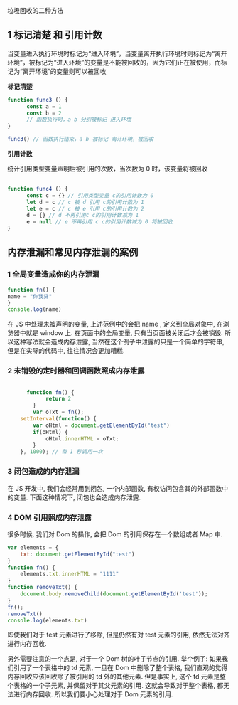 垃圾回收的二种方法

## 1 标记清楚 和 引用计数

当变量进入执行环境时标记为“进入环境”，当变量离开执行环境时则标记为“离开环境”，被标记为“进入环境”的变量是不能被回收的，因为它们正在被使用，而标记为“离开环境”的变量则可以被回收


**标记清楚**
````js
function func3 () {
      const a = 1
      const b = 2
      // 函数执行时，a b 分别被标记 进入环境
}

func3() // 函数执行结束，a b 被标记 离开环境，被回收

````

**引用计数**

统计引用类型变量声明后被引用的次数，当次数为 0 时，该变量将被回收

````js
    
function func4 () {
      const c = {} // 引用类型变量 c的引用计数为 0
      let d = c // c 被 d 引用 c的引用计数为 1
      let e = c // c 被 e 引用 c的引用计数为 2
      d = {} // d 不再引用c c的引用计数减为 1
      e = null // e 不再引用 c c的引用计数减为 0 将被回收
}

````

## 内存泄漏和常见内存泄漏的案例

### 1 全局变量造成你的内存泄漏

````js
function fn() {
name = "你我贷"
}
console.log(name)
````

在 JS 中处理未被声明的变量, 上述范例中的会把 name , 定义到全局对象中, 在浏览器中就是 window 上. 在页面中的全局变量, 只有当页面被关闭后才会被销毁. 所以这种写法就会造成内存泄露, 当然在这个例子中泄露的只是一个简单的字符串, 但是在实际的代码中, 往往情况会更加糟糕.

### 2 未销毁的定时器和回调函数照成内存泄露

````js

      function fn() {
    		return 2
    	}
    	var oTxt = fn();
   	setInterval(function() {
	    var oHtml = document.getElementById("test")
	    if(oHtml) {
	        oHtml.innerHTML = oTxt;
	    }
	}, 1000); // 每 1 秒调用一次

````

### 3 闭包造成的内存泄漏

在 JS 开发中, 我们会经常用到闭包, 一个内部函数, 有权访问包含其的外部函数中的变量. 下面这种情况下, 闭包也会造成内存泄露.

### 4 DOM 引用照成内存泄露

很多时候, 我们对 Dom 的操作, 会把 Dom 的引用保存在一个数组或者 Map 中.

````js
var elements = {
    txt: document.getElementById("test")
}
function fn() {
    elements.txt.innerHTML = "1111"
}
function removeTxt() {
    document.body.removeChild(document.getElementById('test'));
}
fn();
removeTxt()
console.log(elements.txt)
````
即使我们对于 test 元素进行了移除, 但是仍然有对 test 元素的引用, 依然无法对齐进行内存回收.

另外需要注意的一个点是, 对于一个 Dom 树的叶子节点的引用. 举个例子: 如果我们引用了一个表格中的 td 元素, 一旦在 Dom 中删除了整个表格, 我们直观的觉得内存回收应该回收除了被引用的 td 外的其他元素. 但是事实上, 这个 td 元素是整个表格的一个子元素, 并保留对于其父元素的引用. 这就会导致对于整个表格, 都无法进行内存回收. 所以我们要小心处理对于 Dom 元素的引用.

